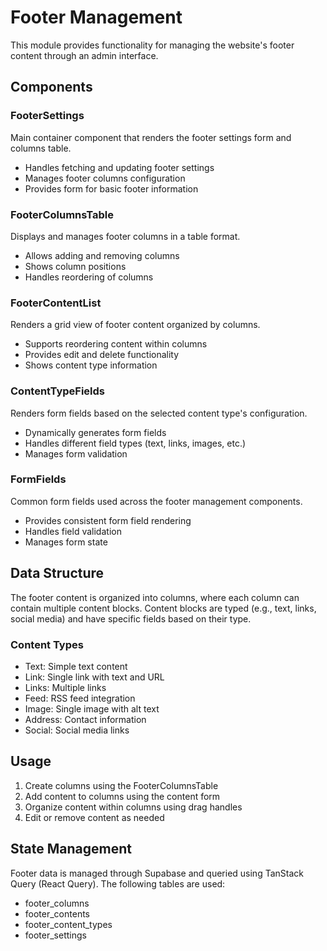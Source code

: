 # Footer Management

This module provides functionality for managing the website's footer content through an admin interface.

## Components

### FooterSettings
Main container component that renders the footer settings form and columns table.
- Handles fetching and updating footer settings
- Manages footer columns configuration
- Provides form for basic footer information

### FooterColumnsTable
Displays and manages footer columns in a table format.
- Allows adding and removing columns
- Shows column positions
- Handles reordering of columns

### FooterContentList
Renders a grid view of footer content organized by columns.
- Supports reordering content within columns
- Provides edit and delete functionality
- Shows content type information

### ContentTypeFields
Renders form fields based on the selected content type's configuration.
- Dynamically generates form fields
- Handles different field types (text, links, images, etc.)
- Manages form validation

### FormFields
Common form fields used across the footer management components.
- Provides consistent form field rendering
- Handles field validation
- Manages form state

## Data Structure

The footer content is organized into columns, where each column can contain multiple content blocks. Content blocks are typed (e.g., text, links, social media) and have specific fields based on their type.

### Content Types
- Text: Simple text content
- Link: Single link with text and URL
- Links: Multiple links
- Feed: RSS feed integration
- Image: Single image with alt text
- Address: Contact information
- Social: Social media links

## Usage

1. Create columns using the FooterColumnsTable
2. Add content to columns using the content form
3. Organize content within columns using drag handles
4. Edit or remove content as needed

## State Management

Footer data is managed through Supabase and queried using TanStack Query (React Query). The following tables are used:
- footer_columns
- footer_contents
- footer_content_types
- footer_settings